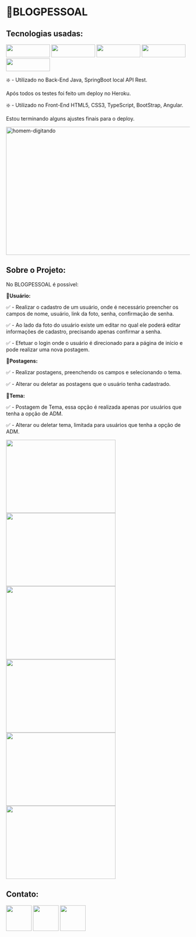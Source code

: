 # 📝BLOGPESSOAL
<h2>Tecnologias usadas:</h2>
<div>
<img src="https://img.shields.io/badge/Angular-DD0031?style=for-the-badge&logo=angular&logoColor=white" alt="" width="120px" height="35px">
<img src="https://img.shields.io/badge/Bootstrap-563D7C?style=for-the-badge&logo=bootstrap&logoColor=white" alt="" width="120px" height="35px">
<img src="https://img.shields.io/badge/Spring-6DB33F?style=for-the-badge&logo=spring&logoColor=white" alt="" width="120px" height="35px">
<img src="https://img.shields.io/badge/Heroku-430098?style=for-the-badge&logo=heroku&logoColor=white" alt="" width="120px" height="35px">
<img src="https://img.shields.io/badge/MySQL-00000F?style=for-the-badge&logo=mysql&logoColor=whit" alt="" width="120px" height="35px">
  
<p>❇️ - Utilizado no Back-End Java, SpringBoot local API Rest.</p>
  <p>Após todos os testes foi feito um deploy no Heroku.</p>
<p>❇️ - Utilizado no Front-End HTML5, CSS3, TypeScript, BootStrap, Angular.</p>
  <p>Estou terminando alguns ajustes finais para o  deploy.</p>
</div>
<img src="https://i.imgur.com/Hu0mKU8.gif" alt="homem-digitando" width="550px" height="350px">
<h2>Sobre o Projeto:</h2>
<p>No BLOGPESSOAL é possível:</p>
<p>🚩<strong>Usuário:</strong></p>
<p>✅ - Realizar o cadastro de um usuário, onde é necessário preencher os campos de nome, usuário, link da foto, senha, confirmação de senha.</p>
<p>✅ - Ao lado da foto do usuário existe um editar no qual ele poderá editar informações de cadastro, precisando apenas confirmar a senha.</p>
<p>✅ - Efetuar o login onde o usuário é direcionado para a página de início e pode realizar uma nova postagem.</p>

<p>🚩<strong>Postagens:</strong></p>
<p>✅ - Realizar postagens, preenchendo os campos e selecionando o tema.</p>
<p>✅ - Alterar ou deletar as postagens que o usuário tenha cadastrado.</p>

<p>🚩<strong>Tema:</strong></p>
<p>✅ - Postagem de Tema, essa opção é realizada apenas por usuários que tenha a opção de ADM.</p>
<p>✅ - Alterar ou deletar tema, limitada para usuários que tenha a opção de ADM.</p>

<div>
<img src="https://i.imgur.com/Pg9xVT7.png" alt="" width="300px" height="200px">
<img src="https://i.imgur.com/rFbwBF9.png" alt="" width="300px" height="200px">
<img src="https://i.imgur.com/X4d1wNj.png" alt="" width="300px" height="200px">
<img src="https://i.imgur.com/GMK74uw.png" alt="" width="300px" height="200px">
<img src="https://i.imgur.com/MTDj1xG.png" alt="" width="300px" height="200px">
<img src="https://i.imgur.com/vrDDFcc.png" alt="" width="300px" height="200px">
</div>

<h2>Contato:</h2>
<div>
  <a href="https://linktr.ee/BruRaptor" target="_blank"><img src="https://img.icons8.com/color/480/linktree.png"alt="" width="70px" height="70px"></a>
  <a href="https://www.linkedin.com/in/bruno-kyo/" target="_blank"><img src="https://www.logo.wine/a/logo/LinkedIn/LinkedIn-Icon-Logo.wine.svg"alt="" width="70px" height="70px"></a>
  <a href="https://www.instagram.com/brutechofc/" target="_blank"><img src="https://www.logo.wine/a/logo/Instagram/Instagram-Logo.wine.svg"alt="" width="70px" height="70px"></a>
</div>
